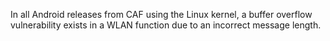 In all Android releases from CAF using the Linux kernel, a buffer overflow vulnerability exists in a WLAN function due to an incorrect message length.